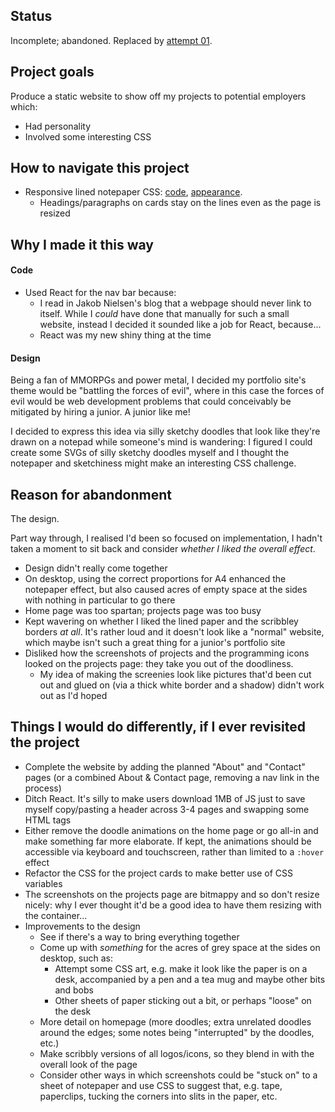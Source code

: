 ## Status
Incomplete; abandoned. Replaced by [attempt 01](https://github.com/Alex-Symonds/portfolio-01).
    
## Project goals
Produce a static website to show off my projects to potential employers which:
- Had personality
- Involved some interesting CSS
    
## How to navigate this project
- Responsive lined notepaper CSS: [code](https://github.com/Alex-Symonds/portfolio-00/blob/4990be963707298fd9398975aa5205ef4744e434/scss/main.scss#L210), [appearance](https://alex-symonds.github.io/doodles/projects).
    - Headings/paragraphs on cards stay on the lines even as the page is resized

## Why I made it this way
#### Code
- Used React for the nav bar because:
    - I read in Jakob Nielsen's blog that a webpage should never link to itself. While I *could* have done that manually for such a small website, instead I decided it sounded like a job for React, because...
    - React was my new shiny thing at the time
    
#### Design
Being a fan of MMORPGs and power metal, I decided my portfolio site's theme would be "battling the forces of evil", where in this case the forces of evil would be web development problems that could conceivably be mitigated by hiring a junior. A junior like me!

I decided to express this idea via silly sketchy doodles that look like they're drawn on a notepad while someone's mind is wandering: I figured I could create some SVGs of silly sketchy doodles myself and I thought the notepaper and sketchiness might make an interesting CSS challenge.

## Reason for abandonment
The design. 

Part way through, I realised I'd been so focused on implementation, I hadn't taken a moment to sit back and consider *whether I liked the overall effect*.

- Design didn't really come together
- On desktop, using the correct proportions for A4 enhanced the notepaper effect, but also caused acres of empty space at the sides with nothing in particular to go there
- Home page was too spartan; projects page was too busy
- Kept wavering on whether I liked the lined paper and the scribbley borders *at all*. It's rather loud and it doesn't look like a "normal" website, which maybe isn't such a great thing for a junior's portfolio site
- Disliked how the screenshots of projects and the programming icons looked on the projects page: they take you out of the doodliness.
    - My idea of making the screenies look like pictures that'd been cut out and glued on (via a thick white border and a shadow) didn't work out as I'd hoped
        
## Things I would do differently, if I ever revisited the project
- Complete the website by adding the planned "About" and "Contact" pages (or a combined About & Contact page, removing a nav link in the process)
- Ditch React. It's silly to make users download 1MB of JS just to save myself copy/pasting a header across 3-4 pages and swapping some HTML tags
- Either remove the doodle animations on the home page or go all-in and make something far more elaborate. If kept, the animations should be accessible via keyboard and touchscreen, rather than limited to a `:hover` effect
- Refactor the CSS for the project cards to make better use of CSS variables
- The screenshots on the projects page are bitmappy and so don't resize nicely: why I ever thought it'd be a good idea to have them resizing with the container...
- Improvements to the design
    - See if there's a way to bring everything together
    - Come up with *something* for the acres of grey space at the sides on desktop, such as:
        - Attempt some CSS art, e.g. make it look like the paper is on a desk, accompanied by a pen and a tea mug and maybe other bits and bobs
        - Other sheets of paper sticking out a bit, or perhaps "loose" on the desk
    - More detail on homepage (more doodles; extra unrelated doodles around the edges; some notes being "interrupted" by the doodles, etc.)
    - Make scribbly versions of all logos/icons, so they blend in with the overall look of the page
    - Consider other ways in which screenshots could be "stuck on" to a sheet of notepaper and use CSS to suggest that, e.g. tape, paperclips, tucking the corners into slits in the paper, etc.
